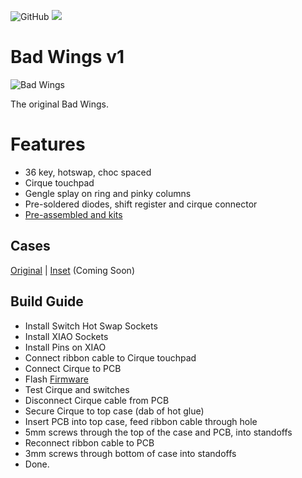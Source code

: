 ![GitHub](https://img.shields.io/badge/CC--BY--SA-test?style=flat-square&logo=creativecommons&logoColor=ffffff&label=%20&labelColor=8CBA04&color=8CBA04)
<a href="https://discord.gg/jP6hvgNN8r">
  <img src="https://img.shields.io/discord/989552667330228374?color=%237289da&label=%20&logo=discord&logoColor=%23fff&style=flat-square" />
</a>

# Bad Wings v1
![Bad Wings](images/bad-wings-v1.jpg)

The original Bad Wings.

# Features

* 36 key, hotswap, choc spaced
* Cirque touchpad
* Gengle splay on ring and pinky columns
* Pre-soldered diodes, shift register and cirque connector
* [Pre-assembled and kits](https://shop.hazel.cc/products/bad-wings)

## Cases
[Original](cases/original/) | [Inset](cases/inset) (Coming Soon)

## Build Guide
* Install Switch Hot Swap Sockets
* Install XIAO Sockets
* Install Pins on XIAO
* Connect ribbon cable to Cirque touchpad
* Connect Cirque to PCB
* Flash [Firmware](FIRMWARE.md)
* Test Cirque and switches
* Disconnect Cirque cable from PCB
* Secure Cirque to top case (dab of hot glue)
* Insert PCB into top case, feed ribbon cable through hole
* 5mm screws through the top of the case and PCB, into standoffs 
* Reconnect ribbon cable to PCB
* 3mm screws through bottom of case into standoffs
* Done.
